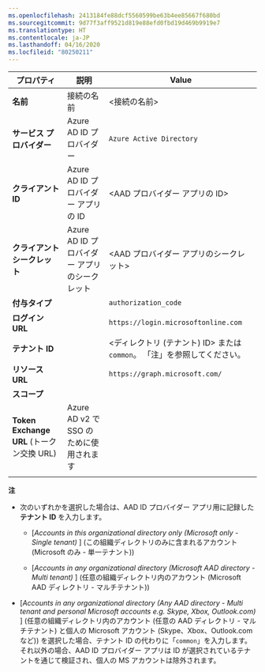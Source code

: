 ```yaml
---
ms.openlocfilehash: 2413184fe88dcf5560599be63b4ee85667f680bd
ms.sourcegitcommit: 9d77f3aff9521d819e88efd0fbd19d469b9919e7
ms.translationtype: HT
ms.contentlocale: ja-JP
ms.lasthandoff: 04/16/2020
ms.locfileid: "80250211"
---
```

<!-- Azure AD v1 settings -->
<!-- Fixed ID -->
| **プロパティ** | **説明** | **Value** |
|---|---|---|
|**名前** | 接続の名前 | \<接続の名前\> <img width="300px">|
|**サービス プロバイダー**| Azure AD ID プロバイダー | `Azure Active Directory` |
|**クライアント ID** | Azure AD ID プロバイダー アプリの ID| \<AAD プロバイダー アプリの ID\> |
|**クライアント シークレット** | Azure AD ID プロバイダー アプリのシークレット| \<AAD プロバイダー アプリのシークレット\> |
|**付与タイプ** | | `authorization_code` |
|**ログイン URL** | | `https://login.microsoftonline.com` |
|**テナント ID** | | <ディレクトリ (テナント) ID> または `common`。 「注」を参照してください。|
|**リソース URL** | | `https://graph.microsoft.com/` |
|**スコープ** | | <leave it blank> |
|**Token Exchange URL** (トークン交換 URL) |Azure AD v2 で SSO のために使用されます| |
| | |


**注**

- 次のいずれかを選択した場合は、AAD ID プロバイダー アプリ用に記録した**テナント ID** を入力します。

    - [*Accounts in this organizational directory only (Microsoft only - Single tenant)* ] (この組織ディレクトリのみに含まれるアカウント (Microsoft のみ - 単一テナント))

    - [*Accounts in any organizational directory (Microsoft AAD directory - Multi tenant)* ] (任意の組織ディレクトリ内のアカウント (Microsoft AAD ディレクトリ - マルチテナント))
- [*Accounts in any organizational directory (Any AAD directory - Multi tenant and personal Microsoft accounts e.g. Skype, Xbox, Outlook.com)* ] (任意の組織ディレクトリ内のアカウント (任意の AAD ディレクトリ - マルチテナント) と個人の Microsoft アカウント (Skype、Xbox、Outlook.com など)) を選択した場合、テナント ID の代わりに「`common`」を入力します。 それ以外の場合、AAD ID プロバイダー アプリは ID が選択されているテナントを通じて検証され、個人の MS アカウントは除外されます。
